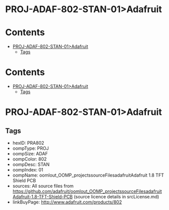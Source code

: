 
PROJ-ADAF-802-STAN-01>Adafruit
==============================

Contents
========

* [PROJ-ADAF-802-STAN-01>Adafruit](#proj-adaf-802-stan-01adafruit)
	* [Tags](#tags)

Contents
========

* [PROJ-ADAF-802-STAN-01>Adafruit](#proj-adaf-802-stan-01adafruit)
	* [Tags](#tags)

# PROJ-ADAF-802-STAN-01>Adafruit

## Tags

- hexID: PRA802
- oompType: PROJ
- oompSize: ADAF
- oompColor: 802
- oompDesc: STAN
- oompIndex: 01
- oompName: oomlout_OOMP_projectssourceFilesadafruitAdafruit 1.8 TFT Shield PCB
- sources: All source files from https://github.com/adafruit/oomlout_OOMP_projectssourceFilesadafruitAdafruit-1.8-TFT-Shield-PCB (source licence details in srcLicense.md)
- linkBuyPage: http://www.adafruit.com/products/802
